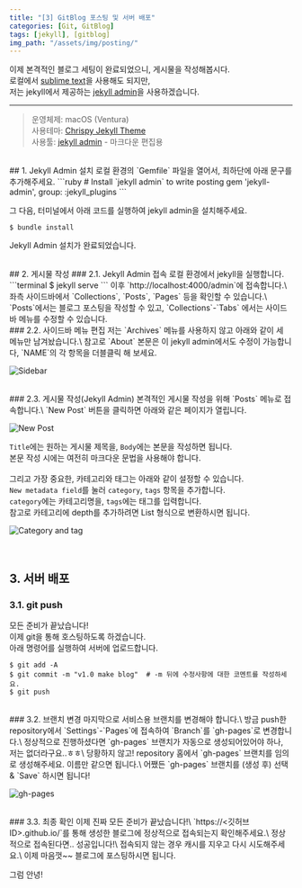 ```yaml
---
title: "[3] GitBlog 포스팅 및 서버 배포"
categories: [Git, GitBlog]
tags: [jekyll], [gitblog]
img_path: "/assets/img/posting/"
---
```


이제 본격적인 블로그 세팅이 완료되었으니, 게시물을 작성해봅시다.\
로컬에서 [sublime text](https://www.sublimetext.com)을 사용해도 되지만,\
저는 jekyll에서 제공하는 [jekyll admin](https://github.com/jekyll/jekyll-admin)을 사용하겠습니다.

---
> 운영체제: macOS (Ventura)\
> 사용테마: [Chrispy Jekyll Theme](https://github.com/cotes2020/jekyll-theme-chirpy)\
> 사용툴: [jekyll admin](https://github.com/jekyll/jekyll-admin) - 마크다운 편집용

<br>
## 1. Jekyll Admin 설치
로컬 환경의 `Gemfile` 파일을 열어서, 최하단에 아래 문구를 추가해주세요.
```ruby
# Install `jekyll admin` to write posting
gem 'jekyll-admin', group: :jekyll_plugins
```
   
그 다음, 터미널에서 아래 코드를 실행하여 jekyll admin을 설치해주세요.
```terminal
$ bundle install
```
Jekyll Admin 설치가 완료되었습니다.

<br>
## 2. 게시물 작성
### 2.1. Jekyll Admin 접속
로컬 환경에서 jekyll을 실행합니다.
```terminal
$ jekyll serve
```
이후 `http://localhost:4000/admin`에 접속합니다.\
좌측 사이드바에서 `Collections`, `Posts`, `Pages` 등을 확인할 수 있습니다.\
`Posts`에서는 블로그 포스팅을 작성할 수 있고, `Collections`-`Tabs` 에서는 사이드바 메뉴를 수정할 수 있습니다.

<br>
### 2.2. 사이드바 메뉴 편집
저는 `Archives` 메뉴를 사용하지 않고 아래와 같이 세 메뉴만 남겨놨습니다.\
참고로 `About` 본문은 이 jekyll admin에서도 수정이 가능합니다, `NAME`의 각 항목을 더블클릭 해 보세요.
   
![Sidebar](2023-06-09-3_posting-1.png)

<br>
### 2.3. 게시물 작성(Jekyll Admin)
본격적인 게시물 작성을 위해 `Posts` 메뉴로 접속합니다.\
`New Post` 버튼을 클릭하면 아래와 같은 페이지가 열립니다.
   
![New Post](2023-06-09-3_posting-2.png)

`Title`에는 원하는 게시물 제목을, `Body`에는 본문을 작성하면 됩니다.\
본문 작성 시에는 여전히 마크다운 문법을 사용해야 합니다.
<br><br>
그리고 가장 중요한, 카테고리와 태그는 아래와 같이 설정할 수 있습니다.\
`New metadata field`를 눌러 `category`, `tags` 항목을 추가합니다.\
`category`에는 카테고리명을, `tags`에는 태그를 입력합니다.\
참고로 카테고리에 depth를 추가하려면 List 형식으로 변환하시면 됩니다.

![Category and tag](2023-06-09-3_posting-3.png)

<br>

## 3. 서버 배포
### 3.1. git push
모든 준비가 끝났습니다!\
이제 git을 통해 호스팅하도록 하겠습니다.\
아래 명령어를 실행하여 서버에 업로드합니다.
```terminal
$ git add -A
$ git commit -m "v1.0 make blog"  # -m 뒤에 수정사항에 대한 코멘트를 작성하세요.
$ git push
```

<br>
### 3.2. 브랜치 변경
마지막으로 서비스용 브랜치를 변경해야 합니다.\
방금 push한 repository에서 `Settings`-`Pages`에 접속하여 `Branch`를 `gh-pages`로 변경합니다.\
정상적으로 진행하셨다면 `gh-pages` 브랜치가 자동으로 생성되어있어야 하나, 저는 없더라구요..ㅎㅎ\
당황하지 않고! repository 홈에서 `gh-pages` 브랜치를 임의로 생성해주세요. 이름만 같으면 됩니다.\
어쨌든 `gh-pages` 브랜치를 (생성 후) 선택 & `Save` 하시면 됩니다!

![gh-pages](2023-06-09-3_posting-4.png)

<br>
### 3.3. 최종 확인
이제 진짜 모든 준비가 끝났습니다!\
`https://<깃허브 ID>.github.io/`를 통해 생성한 블로그에 정상적으로 접속되는지 확인해주세요.\
정상적으로 접속된다면.. 성공입니다!\
접속되지 않는 경우 캐시를 지우고 다시 시도해주세요.\
이제 마음껏~~ 블로그에 포스팅하시면 됩니다.
   
그럼 안녕!

